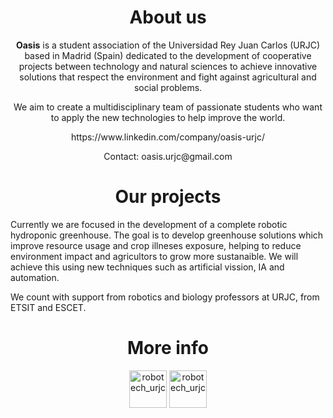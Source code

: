 <p align="center"> <a href="" alt="" /></a> </p>

<h1 align="center">About us</h1>

<p align="center"> 
<b>Oasis</b> is a student association of the Universidad Rey Juan Carlos (URJC) based in Madrid (Spain) dedicated to the development of cooperative projects between technology and natural sciences to achieve innovative solutions that respect the environment and fight against agricultural and social problems. 
</p>
<p align="center"> 
We aim to create a multidisciplinary team of passionate students who want to apply the new technologies to help improve the world. 
</p>
<p align="center"> 
https://www.linkedin.com/company/oasis-urjc/
</p>
<p align="center"> 
Contact: oasis.urjc@gmail.com
</p>

<h1 align="center">Our projects</h1>

Currently we are focused in the development of a complete robotic hydroponic greenhouse. The goal is to develop greenhouse solutions which improve resource usage and crop illneses exposure, helping to reduce environment impact and agricultors to grow more sustanaible. We will achieve this using new techniques such as artificial vission, IA and automation. 

We count with support from robotics and biology professors at URJC, from ETSIT and ESCET. 
<h1 align="center">More info</h1>

<p align="center"> 
<a href="https://twitter.com/OasisUrjc" target="blank"><img align="center" src="https://raw.githubusercontent.com/rahuldkjain/github-profile-readme-generator/master/src/images/icons/Social/twitter.svg" alt="robotech_urjc" height="60" width="60" /></a> 
<a href="https://www.instagram.com/oasis_urjc/" target="blank"><img align="center" src="https://raw.githubusercontent.com/rahuldkjain/github-profile-readme-generator/master/src/images/icons/Social/instagram.svg" alt="robotech_urjc" height="60" width="60" /></a>
</p>
